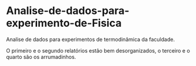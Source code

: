 # Analise-de-dados-para-experimento-de-Fisica
Analise de dados para experimentos de termodinâmica da faculdade.

O primeiro e o segundo relatórios estão bem desorganizados, o terceiro e o quarto são os arrumadinhos. 
